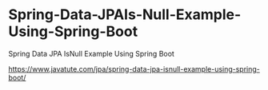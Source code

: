 # Spring-Data-JPAIs-Null-Example-Using-Spring-Boot
Spring Data JPA IsNull Example Using Spring Boot

https://www.javatute.com/jpa/spring-data-jpa-isnull-example-using-spring-boot/
